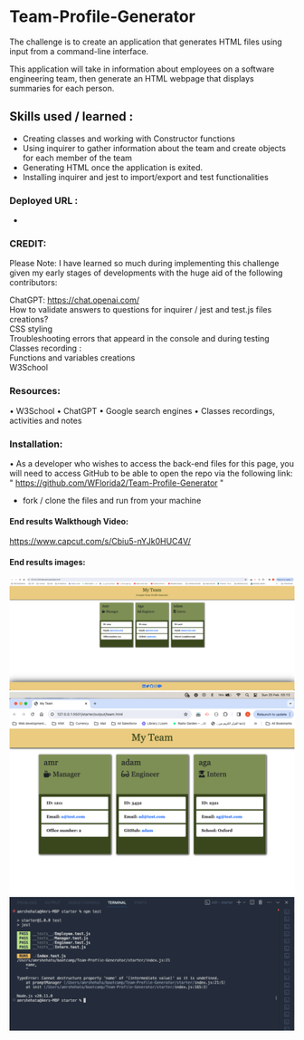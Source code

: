 # Team-Profile-Generator

The challenge is to create an application that generates HTML files using input from a command-line interface.

This application will take in information about employees on a software engineering team, then generate an HTML webpage that displays summaries for each person.  

## Skills used / learned :
- Creating classes and working with Constructor functions
- Using inquirer to gather information about the team and create objects for each member of the team
- Generating HTML once the application is exited.
- Installing inquirer and jest to import/export and test functionalities

### Deployed URL : 
- 

### CREDIT:
Please Note: I have learned so much during implementing this challenge given my early stages of developments with the huge aid of the following contributors:

ChatGPT: https://chat.openai.com/  
How to validate answers to questions for inquirer / jest and test.js files creations?  
CSS styling  
Troubleshooting errors that appeard in the console and during testing  
Classes recording :  
Functions and variables creations  
W3School  

### Resources:
• W3School • ChatGPT • Google search engines • Classes recordings, activities and notes

### Installation:  
• As a developer who wishes to access the back-end files for this page, you will need to access GitHub to be able to open the repo via the following link: " https://github.com/WFlorida2/Team-Profile-Generator "
* fork / clone the files and run from your machine

#### End results Walkthough Video:

https://www.capcut.com/s/Cbiu5-nYJk0HUC4V/

#### End results images:

![End product1](assets/images/endResult.png) 
![End product2](assets/images/endResult2.png)
![End product3](assets/images/testResults.png)